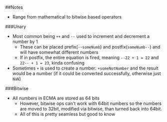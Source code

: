 ##Notes

* Range from mathematical to bitwise based operators

###Unary

* Most common being `++` and `--` used to increment and decrement a
number by 1
  * These can be placed prefix(`--someNumb`) and postfix(`someNumb--`)
  and will have somewhat different numbers
  * If in postfix, the entire equation is fired, meaning `--22 + 1 = 22`
  and `22-- + 1 = 23`, kinda confusing
* Sometimes `+` is used to create a number: `+someNotNumber` and the
result would be a number (if it could be converted successfully,
otherwise just `NaN`)

###Bitwise

* All numbers in ECMA are stored as 64 bits
  * However, bitwise ops can't work with 64bit numbers so the numbers
  are moved to 32bit, modified via bitwise, than turned back into 64bit.
  * All of this is pretty seamless but good to know
